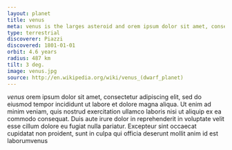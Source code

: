 ```yaml
---
layout: planet
title: venus
meta: venus is the larges asteroid and orem ipsum dolor sit amet, consectetur adipiscing elit, sed do eiusmod tempor incididunt ut labore et
type: terrestrial
discoverer: Piazzi
discovered: 1801-01-01
orbit: 4.6 years
radius: 487 km
tilt: 3 deg.
image: venus.jpg
source: http://en.wikipedia.org/wiki/venus_(dwarf_planet)
---
```


*venus* orem ipsum dolor sit amet, consectetur adipiscing elit, sed do eiusmod tempor incididunt ut labore et dolore magna aliqua. Ut enim ad minim veniam, 
quis nostrud exercitation ullamco laboris nisi ut aliquip ex ea commodo consequat. Duis aute irure dolor in reprehenderit in voluptate velit esse 
cillum dolore eu fugiat nulla pariatur. Excepteur sint occaecat cupidatat non proident, sunt in culpa qui officia deserunt mollit anim id est laborumvenus